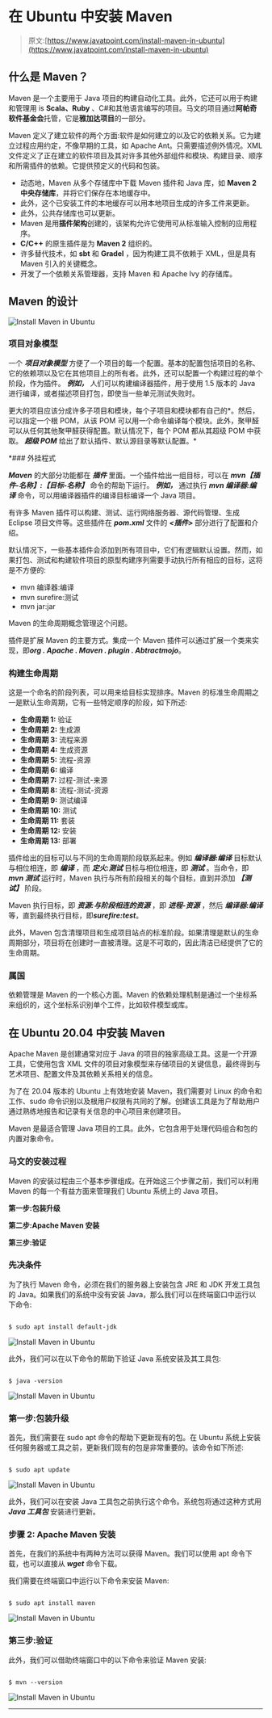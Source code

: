 # 在 Ubuntu 中安装 Maven

> 原文:[https://www.javatpoint.com/install-maven-in-ubuntu](https://www.javatpoint.com/install-maven-in-ubuntu)

## 什么是 Maven？

Maven 是一个主要用于 Java 项目的构建自动化工具。此外，它还可以用于构建和管理用 is **Scala、Ruby** 、C#和其他语言编写的项目。马文的项目通过**阿帕奇软件基金会**托管，它是**雅加达项目**的一部分。

Maven 定义了建立软件的两个方面:软件是如何建立的以及它的依赖关系。它为建立过程应用约定，不像早期的工具，如 Apache Ant。只需要描述例外情况。XML 文件定义了正在建立的软件项目及其对许多其他外部组件和模块、构建目录、顺序和所需插件的依赖。它提供预定义的代码和包装。

*   动态地，Maven 从多个存储库中下载 Maven 插件和 Java 库，如 **Maven 2 中央存储库**，并将它们保存在本地缓存中。
*   此外，这个已安装工件的本地缓存可以用本地项目生成的许多工件来更新。
*   此外，公共存储库也可以更新。
*   Maven 是用**插件架构**创建的，该架构允许它使用可从标准输入控制的应用程序。
*   **C/C++** 的原生插件是为 **Maven 2** 组织的。
*   许多替代技术，如 **sbt** 和 **Gradel** ，因为构建工具不依赖于 XML，但是具有 Maven 引入的关键概念。
*   开发了一个依赖关系管理器，支持 Maven 和 Apache Ivy 的存储库。

## Maven 的设计

![Install Maven in Ubuntu](../Images/8180abdef2c0ac443fb9d0f3af6d7bec.png)

### 项目对象模型

一个 ***项目对象模型*** 方便了一个项目的每一个配置。基本的配置包括项目的名称、它的依赖项以及它在其他项目上的所有者。此外，还可以配置一个构建过程的单个阶段，作为插件。 ***例如，*** 人们可以构建编译器插件，用于使用 1.5 版本的 Java 进行编译，或者描述项目打包，即使当一些单元测试失败时。

更大的项目应该分成许多子项目和模块，每个子项目和模块都有自己的*。然后，可以指定一个根 POM，从该 POM 可以用一个命令编译每个模块。此外，聚甲醛可以从任何其他聚甲醛获得配置。默认情况下，每个 POM 都从其超级 POM 中获取。 ***超级 POM*** 给出了默认插件、默认源目录等默认配置。*

 *### 外挂程式

***Maven*** 的大部分功能都在 ***插件*** 里面。一个插件给出一组目标，可以在 ***mvn【插件-名称】:【目标-名称】*** 命令的帮助下运行。 ***例如，*** 通过执行 ***mvn 编译器:编译*** 命令，可以用编译器插件的编译目标编译一个 Java 项目。

有许多 Maven 插件可以构建、测试、运行网络服务器、源代码管理、生成 Eclipse 项目文件等。这些插件在 ***pom.xml*** 文件的 ***<插件>*** 部分进行了配置和介绍。

默认情况下，一些基本插件会添加到所有项目中，它们有逻辑默认设置。然而，如果打包、测试和构建软件项目的原型构建序列需要手动执行所有相应的目标，这将是不方便的:

*   mvn 编译器:编译
*   mvn surefire:测试
*   mvn jar:jar

Maven 的生命周期概念管理这个问题。

插件是扩展 Maven 的主要方式。集成一个 Maven 插件可以通过扩展一个类来实现，即***org . Apache . Maven . plugin . Abtractmojo***。

### 构建生命周期

这是一个命名的阶段列表，可以用来给目标实现排序。Maven 的标准生命周期之一是默认生命周期，它有一些特定顺序的阶段，如下所述:

*   **生命周期 1:** 验证
*   **生命周期 2:** 生成源
*   **生命周期 3:** 流程来源
*   **生命周期 4:** 生成资源
*   **生命周期 5:** 流程-资源
*   **生命周期 6:** 编译
*   **生命周期 7:** 过程-测试-来源
*   **生命周期 8:** 流程-测试-资源
*   **生命周期 9:** 测试编译
*   **生命周期 10:** 测试
*   **生命周期 11:** 套装
*   **生命周期 12:** 安装
*   **生命周期 13:** 部署

插件给出的目标可以与不同的生命周期阶段联系起来。例如 ***编译器:编译*** 目标默认与相位相连，即 ***编译*** ，而 ***定火:测试*** 目标与相位相连，即 ***测试*** 。当命令，即 ***mvn 测试*** 运行时，Maven 执行与所有阶段相关的每个目标，直到并添加 ***【测试】*** 阶段。

Maven 执行目标，即 ***资源:与阶段相连的资源*** ，即 ***进程-资源*** ，然后 ***编译器:编译*** 等，直到最终执行目标，即***surefire:test***。

此外，Maven 包含清理项目和生成项目站点的标准阶段。如果清理是默认的生命周期部分，项目将在创建时一直被清理。这是不可取的，因此清洁已经提供了它的生命周期。

### 属国

依赖管理是 Maven 的一个核心方面。Maven 的依赖处理机制是通过一个坐标系来组织的，这个坐标系识别单个工件，比如软件模型或库。

## 在 Ubuntu 20.04 中安装 Maven

Apache Maven 是创建通常对应于 Java 的项目的独家高级工具。这是一个开源工具，它使用包含 XML 文件的项目对象模型来存储项目的关键信息，最终得到与艺术项目、配置文件及其依赖关系相关的信息。

为了在 20.04 版本的 Ubuntu 上有效地安装 Maven，我们需要对 Linux 的命令和工作、sudo 命令识别以及根用户权限有共同的了解。创建该工具是为了帮助用户通过熟练地报告和记录有关信息的中心项目来创建项目。

Maven 是最适合管理 Java 项目的工具。此外，它包含用于处理代码组合和包的内置对象命令。

### 马文的安装过程

Maven 的安装过程由三个基本步骤组成。在开始这三个步骤之前，我们可以利用 Maven 的每一个有益方面来管理我们 Ubuntu 系统上的 Java 项目。

**第一步:包装升级**

**第二步:Apache Maven 安装**

**第三步:验证**

### 先决条件

为了执行 Maven 命令，必须在我们的服务器上安装包含 JRE 和 JDK 开发工具包的 Java。如果我们的系统中没有安装 Java，那么我们可以在终端窗口中运行以下命令:

```

$ sudo apt install default-jdk

```

![Install Maven in Ubuntu](../Images/8c05badfbb8171f126b2363be15175a1.png)

此外，我们可以在以下命令的帮助下验证 Java 系统安装及其工具包:

```

$ java -version

```

![Install Maven in Ubuntu](../Images/2c4cc01515c066661a870368342dcca9.png)

### 第一步:包装升级

首先，我们需要在 sudo apt 命令的帮助下更新现有的包。在 Ubuntu 系统上安装任何服务器或工具之前，更新我们现有的包是非常重要的。该命令如下所述:

```

$ sudo apt update

```

![Install Maven in Ubuntu](../Images/4ec7d44bfbf43b5bf83d8bf209de3a70.png)

此外，我们可以在安装 Java 工具包之前执行这个命令。系统包将通过这种方式用 ***Java 工具包*** 安装进行更新。

### 步骤 2: Apache Maven 安装

首先，在我们的系统中有两种方法可以获得 Maven。我们可以使用 apt 命令下载，也可以直接从 ***wget*** 命令下载。

我们需要在终端窗口中运行以下命令来安装 Maven:

```

$ sudo apt install maven

```

![Install Maven in Ubuntu](../Images/7c7e91ebb0790e89b37d4a969a24fa3b.png)

### 第三步:验证

此外，我们可以借助终端窗口中的以下命令来验证 Maven 安装:

```

$ mvn --version

```

![Install Maven in Ubuntu](../Images/34b2ee70dd60aae889591a5f355614db.png)

* * **